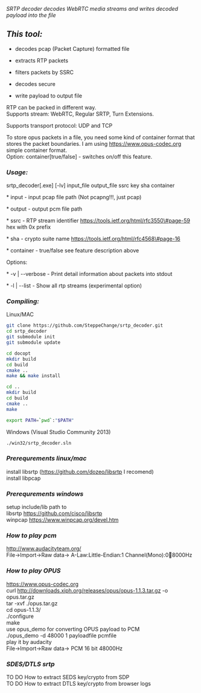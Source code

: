 *SRTP decoder decodes WebRTC media streams and writes decoded payload into the
file*

*This tool:*
------------

-   decodes pcap (Packet Capture) formatted file

-   extracts RTP packets

-   filters packets by SSRC

-   decodes secure

-   write payload to output file

RTP can be packed in different way.  
Supports stream: WebRTC, Regular SRTP, Turn Extensions.

Supports transport protocol: UDP and TCP

To store opus packets in a file, you need some kind of container format that
stores the packet boundaries. I am using https://www.opus-codec.org simple
container format.  
Option: container[true/false] - switches on/off this feature.

### *Usage:*

srtp_decoder[.exe] [-lv] input_file output_file ssrc key sha container

\* input - input pcap file path (Not pcapng!!!, just pcap)

\* output - output pcm file path

\* ssrc - RTP stream identifier https://tools.ietf.org/html/rfc3550\#page-59 hex
with 0x prefix

\* sha - crypto suite name https://tools.ietf.org/html/rfc4568\#page-16

\* container - true/false see feature description above

Options:

\* -v \| --verbose - Print detail information about packets into stdout

\* -l \| --list - Show all rtp streams (experimental option)

### *Compiling:*

Linux/MAC

~~~~~~~~~~~~~~~~~~~~~~~~~~~~~~~~~~~~~~~~~~~~~~~~~~~~~~~~~~~~~~~~~~~~~~~~~~~ bash
git clone https://github.com/SteppeChange/srtp_decoder.git
cd srtp_decoder
git submodule init
git submodule update

cd docopt
mkdir build
cd build
cmake ..
make && make install

cd ..
mkdir build
cd build
cmake ..
make

export PATH=`pwd`:"$PATH"
~~~~~~~~~~~~~~~~~~~~~~~~~~~~~~~~~~~~~~~~~~~~~~~~~~~~~~~~~~~~~~~~~~~~~~~~~~~~~~~~

Windows (Visual Studio Community 2013)

~~~~~~~~~~~~~~~~~~~~~~~~~~~~~~~~~~~~~~~~~~~~~~~~~~~~~~~~~~~~~~~~~~~~~~~~~~~ bash
./win32/srtp_decoder.sln
~~~~~~~~~~~~~~~~~~~~~~~~~~~~~~~~~~~~~~~~~~~~~~~~~~~~~~~~~~~~~~~~~~~~~~~~~~~~~~~~

### *Prerequrements linux/mac*

install libsrtp (https://github.com/dozeo/libsrtp I recomend)  
install libpcap

### *Prerequrements windows*

setup include/lib path to  
libsrtp https://github.com/cisco/libsrtp  
winpcap https://www.winpcap.org/devel.htm

### *How to play pcm*

http://www.audacityteam.org/  
File-\>Import-\>Raw data-\> A-Law:Little-Endian:1 Channel(Mono):0:100:8000Hz

### *How to play OPUS*

https://www.opus-codec.org  
curl http://downloads.xiph.org/releases/opus/opus-1.1.3.tar.gz -o opus.tar.gz  
tar -xvf ./opus.tar.gz  
cd opus-1.1.3/  
./configure  
make  
use opus_demo for converting OPUS payload to PCM  
./opus_demo -d 48000 1 payloadfile pcmfile  
play it by audacity  
File-\>Import-\>Raw data-\> PCM 16 bit 48000Hz

### *SDES/DTLS srtp*

TO DO How to extract SEDS key/crypto from SDP  
TO DO How to extract DTLS key/crypto from browser logs
